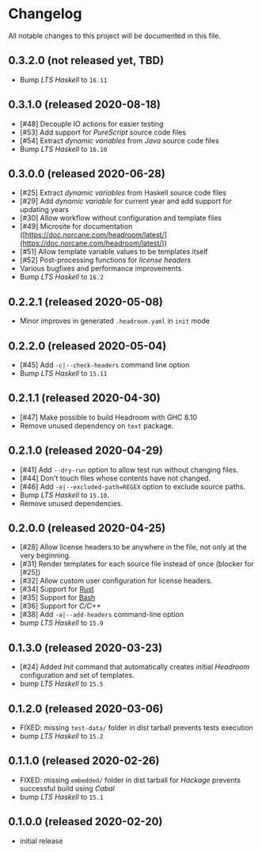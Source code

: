 # Changelog
All notable changes to this project will be documented in this file.

## 0.3.2.0 (not released yet, TBD)
- Bump _LTS Haskell_ to `16.11`

## 0.3.1.0 (released 2020-08-18)
- [#48] Decouple IO actions for easier testing
- [#53] Add support for _PureScript_ source code files
- [#54] Extract _dynamic variables_ from _Java_ source code files
- Bump _LTS Haskell_ to `16.10`

## 0.3.0.0 (released 2020-06-28)
- [#25] Extract _dynamic variables_ from Haskell source code files
- [#29] Add _dynamic variable_ for current year and add support for updating years
- [#30] Allow workflow without configuration and template files
- [#49] Microsite for documentation ([https://doc.norcane.com/headroom/latest/](https://doc.norcane.com/headroom/latest/))
- [#51] Allow template variable values to be templates itself
- [#52] Post-processing functions for _license headers_
- Various bugfixes and performance improvements
- Bump _LTS Haskell_ to `16.2`

## 0.2.2.1 (released 2020-05-08)
- Minor improves in generated `.headroom.yaml` in `init` mode

## 0.2.2.0 (released 2020-05-04)
- [#45] Add `-c|--check-headers` command line option
- Bump _LTS Haskell_ to `15.11`

## 0.2.1.1 (released 2020-04-30)
- [#47] Make possible to build Headroom with GHC 8.10
- Remove unused dependency on `text` package.

## 0.2.1.0 (released 2020-04-29)
- [#41] Add `--dry-run` option to allow test run without changing files.
- [#44] Don't touch files whose contents have not changed.
- [#46] Add `-e|--excluded-path=REGEX` option to exclude source paths.
- Bump _LTS Haskell_ to `15.10`.
- Remove unused dependencies.

## 0.2.0.0 (released 2020-04-25)
- [#28] Allow license headers to be anywhere in the file, not only at the very beginning.
- [#31] Render templates for each source file instead of once (blocker for [#25])
- [#32] Allow custom user configuration for license headers.
- [#34] Support for [Rust](https://www.rust-lang.org/)
- [#35] Support for [Bash](https://www.gnu.org/software/bash/)
- [#36] Support for _C/C++_
- [#38] Add `-a|--add-headers` command-line option
- bump _LTS Haskell_ to `15.9`

## 0.1.3.0 (released 2020-03-23)
- [#24] Added _Init_ command that automatically creates initial _Headroom_ configuration and set of templates.
- bump _LTS Haskell_ to `15.5`

## 0.1.2.0 (released 2020-03-06)
- FIXED: missing `test-data/` folder in dist tarball prevents tests execution
- bump _LTS Haskell_ to `15.2`

## 0.1.1.0 (released 2020-02-26)
- FIXED: missing `embedded/` folder in dist tarball for _Hackage_ prevents successful build using _Cabal_
- bump _LTS Haskell_ to `15.1`

## 0.1.0.0 (released 2020-02-20)
- initial release
